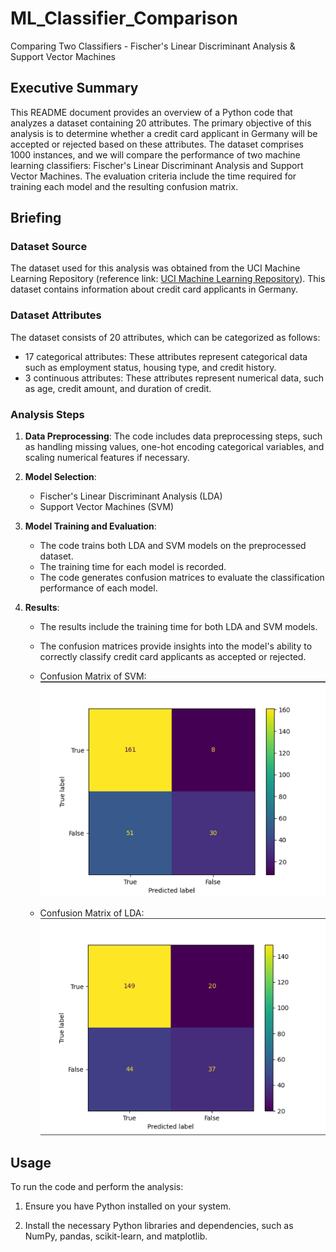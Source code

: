 # ML_Classifier_Comparison
Comparing Two Classifiers - Fischer's Linear Discriminant Analysis &amp; Support Vector Machines

## Executive Summary

This README document provides an overview of a Python code that analyzes a dataset containing 20 attributes. The primary objective of this analysis is to determine whether a credit card applicant in Germany will be accepted or rejected based on these attributes. The dataset comprises 1000 instances, and we will compare the performance of two machine learning classifiers: Fischer's Linear Discriminant Analysis and Support Vector Machines. The evaluation criteria include the time required for training each model and the resulting confusion matrix.

## Briefing

### Dataset Source

The dataset used for this analysis was obtained from the UCI Machine Learning Repository (reference link: [UCI Machine Learning Repository](https://archive.ics.uci.edu/ml/datasets/Statlog+%28German+Credit+Data%29)). This dataset contains information about credit card applicants in Germany.

### Dataset Attributes

The dataset consists of 20 attributes, which can be categorized as follows:

- 17 categorical attributes: These attributes represent categorical data such as employment status, housing type, and credit history.
- 3 continuous attributes: These attributes represent numerical data, such as age, credit amount, and duration of credit.

### Analysis Steps

1. **Data Preprocessing**: The code includes data preprocessing steps, such as handling missing values, one-hot encoding categorical variables, and scaling numerical features if necessary.

2. **Model Selection**:
   - Fischer's Linear Discriminant Analysis (LDA)
   - Support Vector Machines (SVM)

3. **Model Training and Evaluation**:
   - The code trains both LDA and SVM models on the preprocessed dataset.
   - The training time for each model is recorded.
   - The code generates confusion matrices to evaluate the classification performance of each model.

4. **Results**:
   - The results include the training time for both LDA and SVM models.
   - The confusion matrices provide insights into the model's ability to correctly classify credit card applicants as accepted or rejected.
  
   - Confusion Matrix of SVM:
      ![cf of SVM](/screenshots/SVM_cf.png)
     
   - Confusion Matrix of LDA:
      ![cf of LDA](/screenshots/LDA_cf.png)
## Usage

To run the code and perform the analysis:

1. Ensure you have Python installed on your system.

2. Install the necessary Python libraries and dependencies, such as NumPy, pandas, scikit-learn, and matplotlib.

